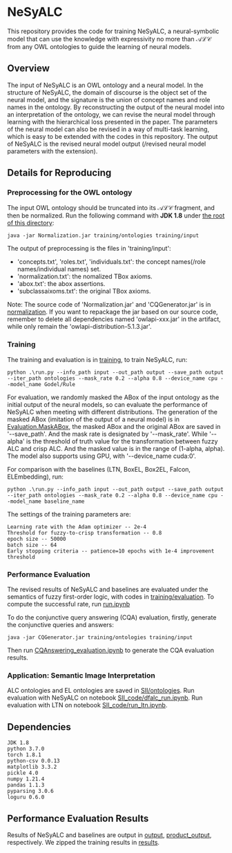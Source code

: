 # NeSyALC

This repository provides the code for training NeSyALC, a neural-symbolic model that can use the knowledge with expressivity no more than $\mathcal{ALC}$ from any OWL ontologies to guide the learning of neural models.

## Overview

The input of NeSyALC is an OWL ontology and a neural model. In the structure of NeSyALC, the domain of discourse is the object set of the neural model, and the signature is the union of concept names and role names in the ontology. By reconstructing the output of the neural model into an interpretation of the ontology, we can revise the neural model through learning with the hierarchical loss presented in the paper. The parameters of the neural model can also be revised in a way of multi-task learning, which is easy to be extended with the codes in this repository.
The output of NeSyALC is the revised neural model output (/revised neural model parameters with the extension).

## Details for Reproducing

### Preprocessing for the OWL ontology

The input OWL ontology should be truncated into its $\mathcal{ALC}$ fragment, and then be normalized. 
Run the following command with **JDK 1.8** under [the root of this directory](https://github.com/AnonymousResearcherOpen/NeSyALC/): 

    java -jar Normalization.jar training/ontologies training/input

The output of preprocessing is the files in 'training/input':

- 'concepts.txt', 'roles.txt', 'individuals.txt': the concept names(/role names/individual names) set.
- 'normalization.txt': the nomalized TBox axioms.
- 'abox.txt': the abox assertions.
- 'subclassaixoms.txt': the original TBox axioms.

Note: The source code of 'Normalization.jar' and 'CQGenerator.jar' is in [normalization](https://github.com/AnonymousResearcherOpen/NeSyALC/tree/main/normalization). If you want to repackage the jar based on our source code, remember to delete all dependencies named 'owlapi-xxx.jar' in the artifact, while only remain the 'owlapi-distribution-5.1.3.jar'. 

### Training

The training and evaluation is in [training](https://github.com/AnonymousResearcherOpen/NeSyALC/tree/main/training), to train NeSyALC, run:

    python .\run.py --info_path input --out_path output --save_path output --iter_path ontologies --mask_rate 0.2 --alpha 0.8 --device_name cpu --model_name Godel/Rule

For evaluation, we randomly masked the ABox of the input ontology as the initial output of the neural models, so can evaluate the performance of NeSyALC when meeting with different distributions. The generation of the masked ABox (imitation of the output of a neural model) is in [Evaluation.MaskABox](https://github.com/AnonymousResearcherOpen/NeSyALC/tree/main/training/Evaluation.py), the masked ABox and the original ABox are saved in '--save_path'. And the mask rate is designated by '--mask_rate'. While '--alpha' is the threshold of truth value for the transformation between fuzzy ALC and crisp ALC. And the masked value is in the range of (1-alpha, alpha). The model also supports using GPU, with '--device_name cuda:0'.

For comparison with the baselines (LTN, BoxEL, Box2EL, Falcon, ELEmbedding), run:

    python .\run.py --info_path input --out_path output --save_path output --iter_path ontologies --mask_rate 0.2 --alpha 0.8 --device_name cpu --model_name baseline_name

The settings of the training parameters are: 

    Learning rate with the Adam optimizer -- 2e-4
    Threshold for fuzzy-to-crisp transformation -- 0.8
    epoch size -- 50000
    batch size -- 64
    Early stopping criteria -- patience=10 epochs with 1e-4 improvement threshold

### Performance Evaluation

The revised results of NeSyALC and baselines are evaluated under the semantics of fuzzy first-order logic, with codes in [training/evaluation](https://github.com/AnonymousResearcherOpen/NeSyALC/tree/main/training/evaluation/). To compute the successful rate, run [run.ipynb](https://github.com/AnonymousResearcherOpen/NeSyALC/tree/main/training/evaluation/run.ipynb)

To do the conjunctive query answering (CQA) evaluation, firstly,
generate the conjunctive queries and answers:

    java -jar CQGenerator.jar training/ontologies training/input

Then run [CQAnswering_evaluation.ipynb](https://github.com/AnonymousResearcherOpen/NeSyALC/tree/main/training/CQAnswering_evaluation.ipynb) to generate the CQA evaluation results.

### Application: Semantic Image Interpretation
ALC ontologies and EL ontologies are saved in [SII/ontologies](https://github.com/AnonymousResearcherOpen/NeSyALC/tree/main/SII/ontologies).
Run evaluation with NeSyALC on notebook [SII_code/dfalc_run.ipynb](https://github.com/AnonymousResearcherOpen/NeSyALC/tree/main/SII/SII_code/dfalc_run.ipynb). Run evaluation with LTN on notebook [SII_code/run_ltn.ipynb](https://github.com/AnonymousResearcherOpen/NeSyALC/tree/main/SII/SII_code/run_ltn.ipynb). 

## Dependencies

    JDK 1.8
    python 3.7.0
    torch 1.8.1
    python-csv 0.0.13
    matplotlib 3.3.2
    pickle 4.0
    numpy 1.21.4
    pandas 1.1.3
    pyparsing 3.0.6
    loguru 0.6.0

## Performance Evaluation Results

Results of NeSyALC and baselines are output in [output](https://github.com/AnonymousResearcherOpen/NeSyALC/tree/main/training/output/), [product_output](https://github.com/AnonymousResearcherOpen/NeSyALC/tree/main/training/product_output/), respectively. We zipped the training results in [results](https://drive.google.com/drive/folders/1ob0RVM6GwAQvgew9yZTrCfNrfvbWFKRb?usp=sharing).


